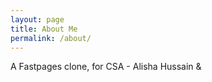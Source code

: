 ```yaml
---
layout: page
title: About Me
permalink: /about/
---
```


A Fastpages clone, for CSA - Alisha Hussain & 


